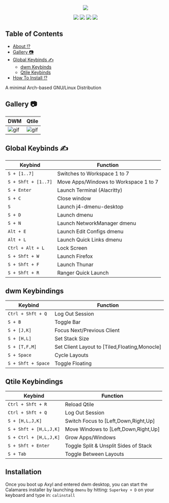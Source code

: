 <p align="center">
<a href="https://axyl-os.github.io" target="_blank"><img src="https://avatars.githubusercontent.com/u/91398141?s=200&v=4"/></a>
</p>

<p align="center">
  <img src="https://img.shields.io/badge/Maintained%3F-Yes-Green?style=flat-square">
  <img src="https://img.shields.io/github/downloads/axyl-os/axyl-iso/total?label=downloads&logo=github&color=blue&style=flat-square">
  <img src="https://img.shields.io/github/stars/axyl-os/axyl-iso?style=flat-square">
  <img src="https://img.shields.io/github/issues/axyl-os/axyl-iso?color=violet&style=flat-square">
</p>

## Table of Contents

- [About ⁉️](#about)
- [Gallery 📷](#gal)
- [Global Keybinds ✍️](#keybinds)
    - [dwm Keybinds](#dwmkeys)
    - [Qtile Keybinds](#qtilekeys)
- [How To Install ⁉️](#install)


<a id="about"></a>
A minimal Arch-based GNU/Linux Distribution


<a id="gal"></a>
## Gallery 📷
DWM|Qtile
--|--
![gif](https://raw.githubusercontent.com/axyl-os/axyl-os.github.io/master/src/img/axyl-dwm.gif)|![gif](https://raw.githubusercontent.com/axyl-os/axyl-os.github.io/master/src/img/axyl-qtile.gif)

<a id="keybinds"></a>
## Global Keybinds ✍️

|        Keybind         |                 Function                 |
| ---------------------- | ---------------------------------------- |
| `S + [1..7]`           | Switches to Workspace 1 to 7             |
| `S + Shft + [1..7]`    | Move Apps/Windows to Workspace 1 to 7    |
| `S + Enter`            | Launch Terminal (Alacritty)              |
| `S + C`                | Close window                             |
| `S`                    | Launch j4-dmenu-desktop                  |
| `S + D`                | Launch dmenu                             |
| `S + N`                | Launch NetworkManager dmenu              |
| `Alt + E`              | Launch Edit Configs dmenu                |
| `Alt + L`              | Launch Quick Links dmenu                 |
| `Ctrl + Alt + L`       | Lock Screen                              |
| `S + Shft + W`         | Launch Firefox                           |
| `S + Shft + F`         | Launch Thunar                            |
| `S + Shft + R`         | Ranger Quick Launch                      |


<a id="dwmkeys"></a>
## dwm Keybindings

|        Keybind         |                 Function                 |
| ---------------------- | ---------------------------------------- |
| `Ctrl + Shft + Q`      | Log Out Session                          |
| `S + B`                | Toggle Bar                               |
| `S + [J,K]`            | Focus Next/Previous Client               |
| `S + [H,L]`            | Set Stack Size                           |
| `S + [T,F,M]`          | Set Client Layout to [Tiled,Floating,Monocle]|
| `S + Space`            | Cycle Layouts                            |
| `S + Shft + Space`     | Toggle Floating                          |


<a id="qtilekeys"></a>
## Qtile Keybindings

|        Keybind         |                 Function                 |
| ---------------------- | ---------------------------------------- |
| `Ctrl + Shft + R`      | Reload Qtile                             |
| `Ctrl + Shft + Q`      | Log Out Session                          |
| `S + [H,L,J,K]`        | Switch Focus to [Left,Down,Right,Up]     |
| `S + Shft + [H,L,J,K]` | Move Windows to [Left,Down,Right,Up]     |
| `S + Ctrl + [H,L,J,K]` | Grow Apps/Windows                        |
| `S + Shft + Enter`     | Toggle Split & Unsplit Sides of Stack    |
| `S + Tab`              | Toggle Between Layouts                   |


<a id="install"></a>
## Installation
Once you boot up Axyl and entered dwm desktop, you can start the 
Calamares installer by launching `dmenu` by hitting: `Superkey + D` 
on your keyboard and type in: `calinstall`
